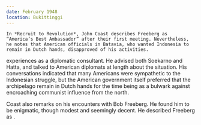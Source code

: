 ```yaml
---
date: February 1948
location: Bukittinggi
---
```


```treatment
In *Recruit to Revolution*, John Coast describes Freeberg as “America’s Best Ambassador” after their first meeting. Nevertheless, he notes that American officials in Batavia, who wanted Indonesia to remain in Dutch hands, disapproved of his activities. 

```

experiences as a
diplomatic consultant. He advised both Soekarno and Hatta, and talked to
American diplomats at length about the situation. His conversations
indicated that many Americans were sympathetic to the Indonesian
struggle, but the American government itself preferred that the
archipelago remain in Dutch hands for the time being as a bulwark
against encroaching communist influence from the north.

Coast also remarks on his encounters with Bob Freeberg. He found him to
be enigmatic, though modest and seemingly decent. He described Freeberg
as .